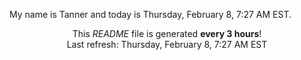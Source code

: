 My name is Tanner and today is Thursday, February 8, 7:27 AM EST.

<p align="center">This <i>README</i> file is generated <b>every 3 hours</b>!</br>Last refresh: Thursday, February 8, 7:27 AM EST<br /></p>
